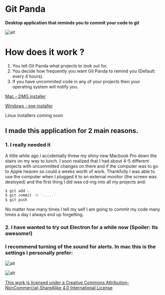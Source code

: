 # Git Panda

**Desktop application that reminds you to commit your code to git**
 
![alt](https://tweecode.com/icloud/images/olitomas/5461l1507729713.png?size=750x_)

# How does it work ?
1. You tell Git Panda what projects to look out for.
2. You decide how frequently you want Git Panda to remind you (Default: every 4 hours).
3. If you have uncommited code in any of your projects then your operating system will notify you.

[Mac - DMG installer](https://drive.google.com/open?id=0BzLQvGkC19hXc2FETGw5VmVxUjg)

[Windows - exe installer](https://drive.google.com/open?id=0BzLQvGkC19hXeGhMd1BDbkZEY2c)

Linux installers coming soon

## I made this application for 2 main reasons.

### 1. I really needed it
A little while ago I accidentally threw my shiny new Macbook Pro down the stairs on my way to lunch. I soon realized that I had about 4-5 different projects with uncommitted changes on there and if the computer was to go to Apple heaven so could a weeks worth of work. Thankfully I was able to use the computer when I plugged it to an external monitor (the screen was destoyed) and the first thing I did was cd-ing into all my projects and:

```bash
$ git add .
$ git commit -m '.....'
$ git push
```

No matter how many times I tell my self I am going to commit my code many times a day I always end up forgetting.

### 2. I have wanted to try out Electron for a while now (Spoiler: Its awesome!)


### I recommend turning of the sound for alerts. In mac this is the settings I personally prefer:
![alt](https://tweecode.com/icloud/images/olitomas/14563l1508087903.png?suze=500x_)


![alt](https://i.creativecommons.org/l/by-nc-sa/4.0/88x31.png)


[This work is licensed under a Creative Commons Attribution-NonCommercial-ShareAlike 4.0 International License](http://creativecommons.org/licenses/by-nc-sa/4.0/)